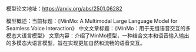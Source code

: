 模型论文地址：https://arxiv.org/abs/2501.06282

模型概述：当前标题：《MinMo: A Multimodal Large Language Model for Seamless Voice Interaction》
中文文章标题：《MinMo：用于无缝语音交互的多模态大语言模型》
文章内容：介绍了MinMo模型，一种结合文本和语音输入输出的多模态大语言模型，旨在实现更加自然和流畅的语音交互。
